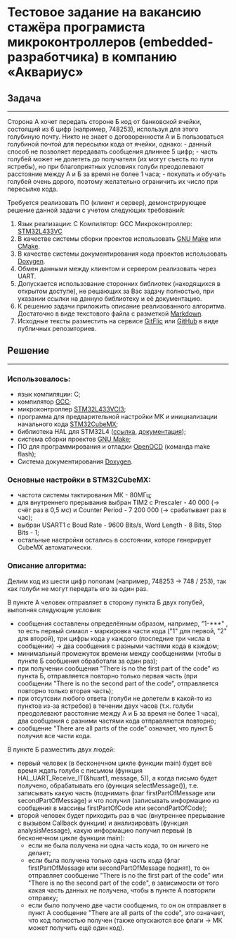 # Тестовое задание на вакансию стажёра програмиста микроконтроллеров (embedded-разработчика) в компанию «Аквариус»

## Задача
------
Сторона A хочет передать стороне Б код от банковской ячейки, состоящий из 6 цифр (например, 748253), используя для этого голубиную почту.
Никто не знает о договоренности А и Б пользоваться голубиной почтой для пересылки кода от ячейки, однако:
    - данный способ не позволяет передавать сообщения длиннее 5 цифр;
    - часть голубей может не долететь до получателя (их могут съесть по пути ястребы), но при благоприятных условиях голуби преодолевают расстояние между А и Б за время не более 1 часа;
    - покупать и обучать голубей очень дорого, поэтому желательно ограничить их число при пересылке кода.

Требуется реализовать ПО (клиент и сервер), демонстрирующее решение данной задачи с учетом следующих требований:
1) Язык реализации: C
         Компилятор: GCC
         Микроконтроллер: [STM32L433VC](https://www.st.com/en/microcontrollers-microprocessors/stm32l433vc.html)
2) В качестве системы сборки проектов использовать [GNU Make](https://www.gnu.org/software/make/) или [CMake](https://cmake.org/).
3) В качестве системы документирования кода проектов использовать [Doxygen](https://www.doxygen.nl/).
4) Обмен данными между клиентом и сервером реализовать через UART.
5) Допускается использование сторонних библиотек (находящихся в открытом доступе), не решающих за Вас задачу полностью, при указании ссылки на данную библиотеку и её документацию.
6) К решению задачи приложить описание реализованного алгоритма. Достаточно в виде текстового файла с разметкой [Markdown](https://ru.wikipedia.org/wiki/Markdown).
7) Исходные тексты разместить на сервисе [GitFlic](https://gitflic.ru/) или [GitHub](https://github.com/) в виде публичных репозиториев.

## Решение
-------------
### Использовалось:
 - язык компиляции: C;
 - компилятор [GCC](https://web.archive.org/web/20220423132709/https://developer.arm.com/tools-and-software/open-source-software/developer-tools/gnu-toolchain/gnu-rm/downloads);
 - микроконтроллер [STM32L433VCI3](https://www.st.com/en/microcontrollers-microprocessors/stm32l433vc.html);
 - программа для предварительной настройки МК и инициализации начального кода [STM32CubeMX](https://www.st.com/en/development-tools/stm32cubemx.html);
 - библиотека HAL для STM32L4 ([ссылка](https://disk.yandex.ru/d/r74X5RML0KI0EA/STM32Cube_FW_Library_C_F_G_H_L_MP/STM32L4), [документация](https://www.st.com/resource/en/user_manual/um1884-description-of-stm32l4l4-hal-and-lowlayer-drivers-stmicroelectronics.pdf));
 - система сборки проектов [GNU Make](https://www.gnu.org/software/make/);
 - ПО для программирования и отладки [OpenOCD](https://gnutoolchains.com/arm-eabi/openocd/) (команда make flash);
 - Система документирования [Doxygen](https://www.doxygen.nl/).

### Основные настройки в STM32CubeMX:
 - частота системы тактирования МК - 80МГц;
 - для внутреннего прерывания выбран TIM2 с Prescaler - 40 000 (-> счёт раз в 0,5 мс) и Counter Period - 7 200 000 (-> срабатывает раз в час);
 - выбран USART1 c Boud Rate - 9600 Bits/s, Word Length - 8 Bits, Stop Bits - 1;
 - остальные настройки остались в состоянии, которе генерирует CubeMX автоматически.

### Описание алгоритма:
Делим код из шести цифр пополам (например, 748253 -> 748 / 253), так как голуби не могут передать его за один раз.

В пункте А человек отправляет в сторону пункта Б двух голубей, выполняя следующие условия:
- сообщения составлены определённым образом, например, "1-***" , то есть первый симаол - маркировка части кода ("1" для первой, "2" для второй), три цифры кода у каждого (последние три числа в сообщении) -> два сообщения с разными частями кода в каждом;
- минимальный промежуток времени между сообщениями (чтобы в пункте Б сообшения обработали за один раз);
- при получении сообщения "There is no the first part of the code" из пункта Б, отправляется повторно только первая часть (при сообщении "There is no the second part of the code", отправляется повторно только вторая часть);
- при отсутсвии любого ответа (голуби не долетели в какой-то из пунктов из-за ястребов) в течении двух часов (т.к. голуби преодолевают расстояние между А и Б за время не более 1 часа), два сообщения с разними частями кода отправляются повторно;
- сообщение "There are all parts of the code" означает, что пункт Б получил все части кода. 

В пункте Б разместить двух людей:
- первый человек (в бесконечном цикле функции main) будет всё время ждать голубя с письмом (функция HAL_UART_Receive_IT(&huart1, message, 5)), а когда письмо будет получено, обрабатывать его (функция selectMessage()), т.е. записывать какую часть (поднимать флаг firstPartOfMessage или secondPartOfMessage) и что получил (записывать информацию из сообщения в массивы firstPartOfCode или secondPartOfCode);
- второй человек будет приходить раз в час (внутреннее прерывание с вызывом Callback функции) и анализировать (функция analysisMessage), какую информацию получил первый (в бесконечном цикле функции main):
  - если не была получена ни одна часть кода, то он ничего не делает;
  - если была получена только одна часть кода (флаг firstPartOfMessage или secondPartOfMessage поднят), то он отправляет сообщение "There is no the first part of the code" или "There is no the second part of the code", в зависимости от того какая часть данных не получена, чтобы в пункте А повторили отправку;
  - если было получено две части сообщения, то он он отправляет в пункт А сообщение "There are all parts of the code", это означает, что код полностью получен (также опускаются все флаги -> МК может получить ещё один код).